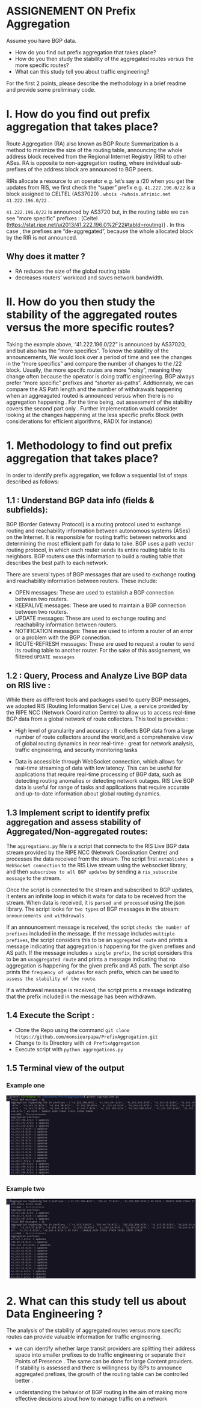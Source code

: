 # ASSIGNEMENT ON Prefix Aggregation
Assume you have BGP data.
- How do you find out prefix aggregation that takes place?
- How do you then study the stability of the aggregated routes versus the more specific routes?
- What can this study tell you about traffic engineering?

For the first 2 points, please describe the methodology in a brief readme and provide some preliminary code.

# I. How do you find out prefix aggregation that takes place?
Route Aggregation (RA) also known as BGP Route Summarization is a method to minimize the size of the routing table, announcing the whole address block received from the Regional Internet Registry (RIR) to other ASes. RA is opposite to non-aggregation routing, where individual sub-prefixes of the address block are announced to BGP peers.

RIRs allocate a resource to an operator e.g. let’s say a /20 when you get the updates from RIS, we first check the “super” prefix
e.g. `41.222.196.0/22` is a block assigned to CELTEL (AS37020) . `whois -hwhois.afrinic.net 41.222.196.0/22` . 

`41.222.196.0/22` is announced by AS3720 but, in the routing table we can see "more specific" prefixes : [Celtel (https://stat.ripe.net/ui2013/41.222.196.0%2F22#tabId=routing)] .
In this case ,  the prefixes are “de-aggregated”, because the whole allocated block by the RIR is not announced.


## Why does it matter ?
 - RA reduces the size of the global routing table
  - decreases routers’ workload and saves network bandwidth.
  
  # II. How do you then study the stability of the aggregated routes versus the more specific routes?
  Taking the example above, “41.222.196.0/22” is announced by AS37020, and but also has the “more specifics”. To know the stability of the announcements, We would look over a period of time and see the changes in the “more specifics” and compare the number of changes to the /22 block. Usually,  the more specifc routes are more “noisy”, meaning they change often because the operator is doing traffic engineering. BGP always prefer “more specific” prefixes and “shorter as-paths”.
  Addtionnaly, we can compare the AS Path length and the number of withdrawals happening when an aggreagated routed is announced versus when there is no aggregation happening .
  For the time being, out assessment of the stability covers the second part only . Further implementation would consider looking at the changes happening at the less specific prefix Block (with considerations for efficient algorithms, RADIX for instance)

# 1. Methodology to find out prefix aggregation that takes place?

In order to identify prefix aggregation, we follow a sequential list of steps described as follows:
## 1.1 : Understand BGP data info (fields & subfields):
BGP (Border Gateway Protocol) is a routing protocol used to exchange routing and reachability information between autonomous systems (ASes) on the Internet. It is responsible for routing traffic between networks and determining the most efficient path for data to take. BGP uses a path vector routing protocol, in which each router sends its entire routing table to its neighbors. BGP routers use this information to build a routing table that describes the best path to each network.

There are several types of BGP messages that are used to exchange routing and reachability information between routers. These include:

- OPEN messages: These are used to establish a BGP connection between two routers.
- KEEPALIVE messages: These are used to maintain a BGP connection between two routers.
- UPDATE messages: These are used to exchange routing and reachability information between routers.
- NOTIFICATION messages: These are used to inform a router of an error or a problem with the BGP connection.
- ROUTE-REFRESH messages: These are used to request a router to send its routing table to another router.
For the sake of this assignement, we filtered `UPDATE messages` 

## 1.2 : Query, Process and Analyze Live BGP data on RIS live :
While there as different tools and packages used to query BGP messages, we adopted RIS (Routing Information Service) Live, a service provided by the RIPE NCC (Network Coordination Centre) to allow us to access real-time BGP data from a global network of route collectors. 
This tool is provides :
- High level of granularity and accuracy : It collects BGP data from a large number of route collectors around the world,and a comprehensive view of global routing dynamics in near real-time : great for network analysis, traffic engineering, and security monitoring tasks

- Data is accessible through WebSocket connection, which allows for real-time streaming of data with low latency. This can be useful for applications that require real-time processing of BGP data, such as detecting routing anomalies or detecting network outages.
RIS Live BGP data is useful for range of tasks and applications that require accurate and up-to-date information about global routing dynamics.


## 1.3 Implement script to identify prefix aggregation and assess stability of Aggregated/Non-aggregated routes:
The `aggregations.py` file is a script that connects to the RIS Live BGP data stream provided by the RIPE NCC (Network Coordination Centre) and processes the data received from the stream. The script first `establishes a WebSocket connection` to the RIS Live stream using the websocket library, and then `subscribes to all BGP updates` by sending a `ris_subscribe message` to the stream.

Once the script is connected to the stream and subscribed to BGP updates, it enters an infinite loop in which it waits for data to be received from the stream. When data is received, it is `parsed and processed` using the json library. The script looks for `two types` of BGP messages in the stream: `announcements and withdrawals`.

If an announcement message is received, the script `checks the number of prefixes` included in the message. If the message includes `multiple prefixes`, the script considers this to be an `aggregated route` and prints a message indicating that aggregation is happening for the given prefixes and AS path. If the message includes `a single prefix`, the script considers this to be an `unaggregated route` and prints a message indicating that no aggregation is happening for the given prefix and AS path. The script also prints the `frequency of updates` for each prefix, which can be used to `assess the stability of the route`.

If a withdrawal message is received, the script prints a message indicating that the prefix included in the message has been withdrawn.

## 1.4 Execute the Script :
- Clone the Repo using the command `git clone https://github.com/monsieurpapa/PrefixAggregation.git`
- Change to its Directory with  `cd PrefixAggregation`
- Execute script with `python aggregations.py`

## 1.5 Terminal view of the output
### Example one
![Image](output1.png)

### Example two
![Image](output2.png)


# 2. What can this study tell us about Data Engineering ?

The analysis of the stability of aggregated routes versus more specific routes can provide valuable information for traffic engineering. 

-  we can identify whether large transit providers are splitting their address space into smaller prefixes to do traffic engineering or separate their Points of Presence . The same can be done for large Content providers. If stability is assessed and there is willingness by ISPs to announce aggregated prefixes, the growth of the routing table can be controlled better .

- understanding the behavior of BGP routing in the aim of making more effective decisions about how to manage traffic on a network 

